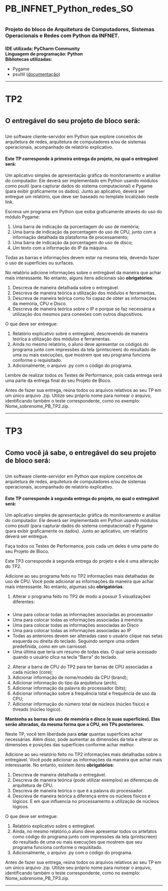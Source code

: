 # PB_INFNET_Python_redes_SO <h1>
### Projeto do bloco de Arquitetura de Computadores, Sistemas Operacionais e Redes com Python da INFNET. <h3>
  
**IDE utilizada: PyCharm Community**
<br>
**Linguagem de programação: Python**
<br>
**Bibliotecas utilizadas:** 
* Pygame
* psultil ([documentação](https://psutil.readthedocs.io/en/latest/))

<hr>

# TP2 <h1>

## O entregável do seu projeto de bloco será: <h2>

Um software cliente-servidor em Python que explore conceitos de arquitetura de redes, arquitetura de computadores e/ou de sistemas operacionais, acompanhado de relatório explicativo.

#### Este TP corresponde à primeira entrega do projeto, no qual o entregável será: <h4>

Um aplicativo simples de apresentação gráfica do monitoramento e análise do computador. Ele deverá ser implementado em Python usando módulos como psutil (para capturar dados do sistema computacional) e Pygame (para exibir graficamente os dados). Junto ao aplicativo, deverá ser entregue um relatório, que deve ser baseado no template localizado neste link.

Escreva um programa em Python que exiba graficamente através do uso do módulo Pygame:

1. Uma barra de indicação da porcentagem do uso de memória;
2. Uma barra de indicação da porcentagem do uso de CPU, junto com a informação detalhada da plataforma de processamento;
3. Uma barra de indicação da porcentagem do uso de disco;
4. Um texto com a informação do IP da máquina.

Todas as barras e informações devem estar na mesma tela, devendo fazer o uso de superfícies ou surfaces.

No relatório adicione informações sobre o entregável da maneira que achar mais interessante. No entanto, alguns itens adicionais são __obrigatórios__:

1. Descreva de maneira detalhada sobre o entregável.
2. Descreva de maneira teórica a utilização dos módulos e ferramentas.
3. Descreva de maneira teórica como foi capaz de obter as informações da memória, CPU e Disco.
4. Descreva de maneira teórica sobre o IP e porque se faz necessária a utilização dos mesmos para conexões com outros dispositivos.

O que deve ser entregue:

1. Relatório explicativo sobre o entregável, descrevendo de maneira teórica a utilização dos módulos e ferramentas.   
2. Ainda no mesmo relatório, o aluno deve apresentar os códigos do programa junto com impressões da tela (printscreen) do resultado de uma ou mais execuções, que mostrem que seu programa funciona conforme o requisitado.
3. Adicionalmente, o arquivo .py com o código do programa.

Lembre de realizar todos os Testes de Performance, pois cada entrega será uma parte da entrega final do seu Projeto de Bloco.

Antes de fazer sua entrega, reúna todos os arquivos relativos ao seu TP em um único arquivo .zip. Utilize seu próprio nome para nomear o arquivo, identificando também o teste correspondente, como no exemplo: Nome_sobrenome_PB_TP2.zip.

<hr>

# TP3 <h1>

## Como você já sabe, o entregável do seu projeto de bloco será: <h2>

Um software cliente-servidor em Python que explore conceitos de arquitetura de redes, arquitetura de computadores e/ou de sistemas operacionais, acompanhado de relatório explicativo.

#### Este TP corresponde à segunda entrega do projeto, no qual o entregável será: <h4> 

Um aplicativo simples de apresentação gráfica do monitoramento e análise do computador. Ele deverá ser implementado em Python usando módulos como psutil (para capturar dados do sistema computacional) e Pygame (para exibir graficamente os dados). Junto ao aplicativo, um relatório deverá ser entregue.

Faça todos os Testes de Performance, pois cada um deles é uma parte do seu Projeto de Bloco.

Este TP3 corresponde à segunda entrega do projeto e ele é uma alteração do TP2.

Adicione ao seu programa feito no TP2 informações mais detalhadas de uso de CPU. Você pode adicionar as informações da maneira que achar mais interessante. No entanto, algumas são __obrigatórias__:

1. Alterar o programa feito no TP2 de modo a possuir 5 visualizações diferentes: <h5>
* Uma para colocar todas as informações associadas ao processador
* Uma para colocar todas as informações associadas à memória
* Uma para colocar todas as informações associadas ao Disco
* Uma para colocar todas as informações associadas ao IP  
* Todas as anteriores devem ser alteradas caso o usuário clique nas setas esquerda ou direita do teclado. Seguindo sempre uma 
ordem predefinida, como em um carrossel.
* Uma última que teria um resumo de todas elas. O qual seria acessado quando o usuário clica na tecla “Barra” do teclado.

2. Alterar a barra de CPU do TP2 para ter barras de CPU associadas a cada núcleo (core);
3. Adicionar informação de nome/modelo da CPU (brand);
4. Adicionar informação do tipo da arquitetura (arch);
5. Adicionar informação da palavra do processador (bits);
6. Adicionar informação sobre a frequência total e frequência de uso da CPU;
7. Adicionar informação do número total de núcleos (núcleo físico) e threads (núcleo lógico).

**Mantenha as barras de uso de memória e disco (e suas superfícies). Elas serão alteradas, da mesma forma que a CPU, em TPs posteriores.**

Neste TP, você tem liberdade para __criar__ quantas superfícies achar necessárias. Além disso, pode aumentar as dimensões da tela e alterar as dimensões e posições das superfícies conforme achar melhor.

Adicione ao seu relatório feito no TP2 informações mais detalhadas sobre o entregável. Você pode adicionar as informações da maneira que achar mais interessante. No entanto, existem itens __obrigatórios__:

1. Descreva de maneira detalhada o entregável.
2. Descreva de maneira teórica (pode utilizar exemplos) as diferenças de arquitetura de CPU.
3. Descreva de maneira teórica o que é a palavra do processador.
4. Descreva de maneira teórica a diferença entre os núcleos físicos e lógicos. E em que influencia no processamento a utilização de núcleos lógicos.

O que deve ser entregue:

1. Relatório explicativo sobre o entregável.
2. Ainda, no mesmo relatório,o aluno deve apresentar todos os artefatos como código do programa junto com impressões da tela (printscreen) do resultado de uma ou mais execuções que mostrem que seu programa funciona conforme o requisitado.
3. Adicionalmente, o arquivo .py com o código do programa.

Antes de fazer sua entrega, reúna todos os arquivos relativos ao seu TP em um único arquivo .zip. Utilize seu próprio nome para nomear o arquivo, identificando também o teste correspondente, como no exemplo: Nome_sobrenome_PB_TP3.zip.

<hr>
